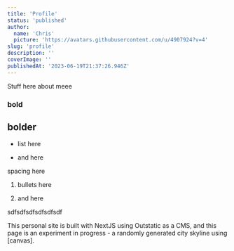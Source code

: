 ```yaml
---
title: 'Profile'
status: 'published'
author:
  name: 'Chris'
  picture: 'https://avatars.githubusercontent.com/u/4907924?v=4'
slug: 'profile'
description: ''
coverImage: ''
publishedAt: '2023-06-19T21:37:26.946Z'
---
```


Stuff here about meee

### bold

## bolder

- list here

- and here

spacing here

1. bullets here

2. and here

sdfsdfsdfsdfsdfsdf

This personal site is built with NextJS using Outstatic as a CMS, and this page is an experiment in progress - a randomly generated city skyline using [canvas].

